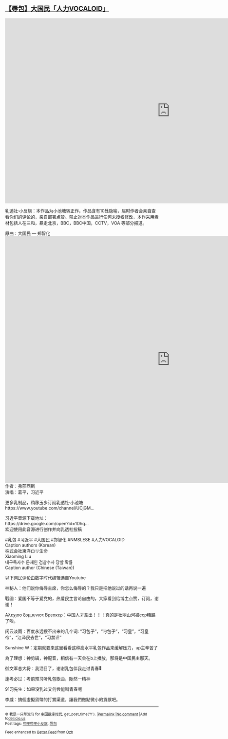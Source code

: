 <!--1594320319000-->
[【辱包】大国民「人力VOCALOID」](https://chinadigitaltimes.net/chinese/2020/07/%e3%80%90%e8%be%b1%e5%8c%85%e3%80%91%e5%a4%a7%e5%9b%bd%e6%b0%91%e3%80%8c%e4%ba%ba%e5%8a%9bvocaloid%e3%80%8d/)
------

<p><iframe title="【辱包】大国民「人力VOCALOID」" width="1080" height="608" src="https://www.youtube.com/embed/erSKPPIZrLA?feature=oembed" frameborder="0" allow="accelerometer; autoplay; encrypted-media; gyroscope; picture-in-picture" allowfullscreen></iframe></p><p>乳透社·小反旗：本作品为小池塘转正作，作品含有10处隐喻，届时作者会亲自查看你们的评论的，亲自部署点赞。禁止对本作品进行任何未授权修改，本作采用素材包括人在三和，暴走北京，BBC，BBC中国，CCTV，VOA 等部分报道。</p><p>原曲：大国民 — 郑智化<br /><iframe title="鄭智化 Zheng Zhi-Hua - 大國民 The Great Citizen (official官方完整版MV)" width="1080" height="810" src="https://www.youtube.com/embed/9Lv394CKRZE?feature=oembed" frameborder="0" allow="accelerometer; autoplay; encrypted-media; gyroscope; picture-in-picture" allowfullscreen></iframe><br />作者：弗莎西斯<br />演唱：葛平，习近平</p><p>更多乳制品，稍移玉步订阅乳透社·小池塘<br />https://www.youtube.com/channel/UCjGM&#8230;</p><p>习近平音源下载地址：<br />https://drive.google.com/open?id=1Dhq&#8230;<br />欢迎使用此音源进行创作并向乳透社投稿</p><p>#乳包 #习近平 #大国民 #郑智化 #NMSLESE #人力VOCALOID<br />Caption authors (Korean)<br />株式会社東洋ロリ生命<br />Xiaoming Liu<br />내구독자수 문재인 검찰수사 당할 확률<br />Caption author (Chinese (Taiwan))</p><p>以下网民评论由数字时代编辑选自Youtube</p><p>神秘人：他们说你侮辱主席，你怎么侮辱的？我只是把他说过的话再说一遍 </p><p>戰國：爱国不等于爱党的，热爱民主言论自由的，大家看到给博主点赞，订阅，谢谢！ </p><p>Αλεχιοσ ξομμυνιστ Βρεακερ：中国人才辈出！！！真的是壮丽山河被ccp糟蹋了唉。 </p><p>闲云淡雨：百度永远搜不出来的几个词:  “习包子”，“刁包子”，“习皇”，“习皇帝”，“江泽民去世”，“习禁评” </p><p>Sunshine W：定期就要来这里看看这种高水平乳包作品来缓解压力，up主辛苦了 </p><p>為了理想：神剪辑，神配音，相信有一天会在b上播放，那将是中国民主那天。 </p><p>御文军总大将：我泪目了，谢谢乳包伴我走过青春<img src="https://s.w.org/images/core/emoji/12.0.0-1/72x72/1f64f.png" alt="🙏" class="wp-smiley" style="height: 1em; max-height: 1em;" /> </p><p>逢考必过：考前预习听乳包歌曲，陡然一精神 </p><p>91习先生：如果没乳过又何尝能叫青春呢 </p><p>李威：搞個虛擬貨幣的打賞渠道，讓我們做點微小的貢獻吧。 </p><hr /><p><small>&copy; 我是一只草泥马 for <a href="https://chinadigitaltimes.net/chinese">中国数字时代</a>, get_post_time('Y'). |<a href="https://chinadigitaltimes.net/chinese/2020/07/%e3%80%90%e8%be%b1%e5%8c%85%e3%80%91%e5%a4%a7%e5%9b%bd%e6%b0%91%e3%80%8c%e4%ba%ba%e5%8a%9bvocaloid%e3%80%8d/">Permalink</a> |<a href="https://chinadigitaltimes.net/chinese/2020/07/%e3%80%90%e8%be%b1%e5%8c%85%e3%80%91%e5%a4%a7%e5%9b%bd%e6%b0%91%e3%80%8c%e4%ba%ba%e5%8a%9bvocaloid%e3%80%8d/#comments">No comment</a> |Add to<a href="http://del.icio.us/post?url=https://chinadigitaltimes.net/chinese/2020/07/%e3%80%90%e8%be%b1%e5%8c%85%e3%80%91%e5%a4%a7%e5%9b%bd%e6%b0%91%e3%80%8c%e4%ba%ba%e5%8a%9bvocaloid%e3%80%8d/&amp;title=【辱包】大国民「人力VOCALOID」">del.icio.us</a><br/>Post tags: <a href="https://chinadigitaltimes.net/chinese/tag/%e5%93%94%e5%93%a9%e5%93%94%e5%93%a9%e5%b0%8f%e5%8f%8d%e6%97%97/" rel="tag">哔哩哔哩小反旗</a>, <a href="https://chinadigitaltimes.net/chinese/tag/%e8%be%b1%e5%8c%85/" rel="tag">辱包</a><br/></small></p><p><small>Feed enhanced by <a href='http://planetozh.com/blog/my-projects/wordpress-plugin-better-feed-rss/'>Better Feed</a> from  <a href='http://planetozh.com/blog/'>Ozh</a></small></p>
